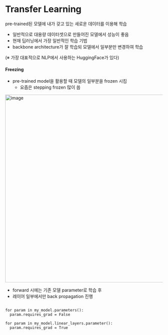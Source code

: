 # Transfer Learning

pre-trained된 모델에 내가 갖고 있는 새로운 데이터를 이용해 학습
* 일반적으로 대용량 데이터셋으로 만들어진 모델에서 성능이 좋음
* 현재 딥러닝에서 가장 일반적인 학습 기법
* backbone architecture가 잘 학습되 모델에서 일부분만 변경하여 학습

(※ 가장 대표적으로 NLP에서 사용하는 HuggingFace가 있다)

#### Freezing
- pre-trained model을 활용할 때 모델의 일부분을 frozen 시킴
  - 요즘은 stepping frozen 많이 씀

<img width="600" alt="image" src="https://user-images.githubusercontent.com/93971443/193399525-d10c5c22-298f-4b40-a056-a87d98986288.png">

- forward 시에는 기존 모델 parameter로 학습 후
- 레이어 일부에서만 back propagation 진행

<pre>
<code>
for param in my_model.parameters():
  param.requires_grad = False
  
for param in my_model.linear_layers.parameter():
  param.requires_grad = True
</code>
</pre>

